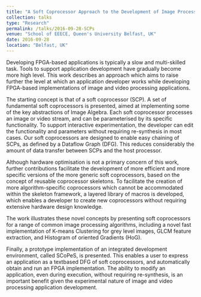 ```yaml
---
title: "A Soft Coprocessor Approach to the Development of Image Processing on FPGAs"
collection: talks
type: "Research"
permalink: /talks/2016-09-28-SCPs
venue: "School of EEECE, Queen's University Belfast, UK"
date: 2016-09-28
location: "Belfast, UK"
---
```

Developing FPGA-based applications is typically a slow and multi-skilled task. Tools to support application development have gradually become more high level. This work describes an approach which aims to raise further the level at which an application developer works while developing FPGA-based implementations of image and video processing applications.

The starting concept is that of a soft coprocessor (SCP). A set of fundamental soft coprocessors is presented, aimed at implementing some of the key abstractions of Image Algebra. Each soft coprocessor processes an image or video stream, and can be parameterised by its specific functionality. To support interactive experimentation, the developer can edit the functionality and parameters without requiring re-synthesis in most cases. Our soft coprocessors are designed to enable easy chaining of SCPs, as defined by a Dataflow Graph (DFG). This reduces considerably the amount of data transfer between SCPs and the host processor.

Although hardware optimisation is not a primary concern of this work, further contributions facilitate the development of more efficient and more specific versions of the more generic soft coprocessors, based on the concept of reusable coprocessor skeletons. To facilitate the creation of more algorithm-specific coprocessors which cannot be accommodated within the skeleton framework, a layered library of macros is developed, which enables a developer to create new coprocessors without requiring extensive hardware design knowledge.

The work illustrates these novel concepts by presenting soft coprocessors for a range of common image processing algorithms, including a novel fast implementation of K-means Clustering for grey level images, GLCM feature extraction, and Histogram of oriented Gradients (HoG).

Finally, a prototype implementation of an integrated development environment, called SCoPeS, is presented. This enables a user to express an application as a textbased DFG of soft coprocessors, and automatically obtain and run an FPGA implementation. The ability to modify an application, even during execution, without requiring re-synthesis, is an important benefit given the experimental nature of image and video processing application development.